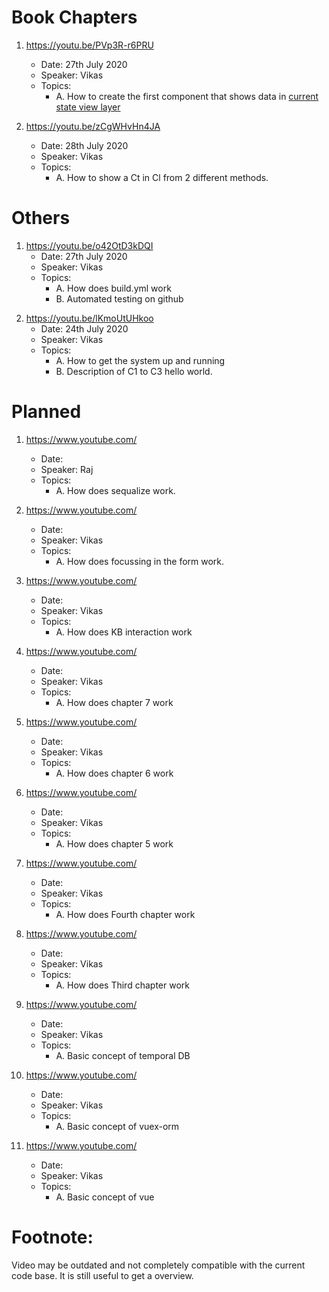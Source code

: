 # Book Chapters

1. https://youtu.be/PVp3R-r6PRU

   - Date: 27th July 2020
   - Speaker: Vikas
   - Topics:
     - A. How to create the first component that shows data in [current state view layer](https://github.com/savantcare/emr/blob/master/docs/GLOSSARY.md#information-layers)

2. https://youtu.be/zCgWHvHn4JA
   - Date: 28th July 2020
   - Speaker: Vikas
   - Topics:
     - A. How to show a Ct in Cl from 2 different methods.

# Others

1. https://youtu.be/o42OtD3kDQI
   - Date: 27th July 2020
   - Speaker: Vikas
   - Topics:
     - A. How does build.yml work
     - B. Automated testing on github

2) https://youtu.be/lKmoUtUHkoo
   - Date: 24th July 2020
   - Speaker: Vikas
   - Topics:
     - A. How to get the system up and running
     - B. Description of C1 to C3 hello world.

# Planned

1. https://www.youtube.com/

   - Date:
   - Speaker: Raj
   - Topics:
     - A. How does sequalize work.

2. https://www.youtube.com/

   - Date:
   - Speaker: Vikas
   - Topics:
     - A. How does focussing in the form work.

3. https://www.youtube.com/

   - Date:
   - Speaker: Vikas
   - Topics:
     - A. How does KB interaction work

4. https://www.youtube.com/

   - Date:
   - Speaker: Vikas
   - Topics:
     - A. How does chapter 7 work

5. https://www.youtube.com/

   - Date:
   - Speaker: Vikas
   - Topics:
     - A. How does chapter 6 work

6. https://www.youtube.com/

   - Date:
   - Speaker: Vikas
   - Topics:
     - A. How does chapter 5 work

7. https://www.youtube.com/

   - Date:
   - Speaker: Vikas
   - Topics:
     - A. How does Fourth chapter work

8. https://www.youtube.com/

   - Date:
   - Speaker: Vikas
   - Topics:
     - A. How does Third chapter work

9. https://www.youtube.com/

   - Date:
   - Speaker: Vikas
   - Topics:
     - A. Basic concept of temporal DB

10. https://www.youtube.com/

    - Date:
    - Speaker: Vikas
    - Topics:
      - A. Basic concept of vuex-orm

11. https://www.youtube.com/
    - Date:
    - Speaker: Vikas
    - Topics:
      - A. Basic concept of vue

# Footnote:

Video may be outdated and not completely compatible with the current code base. It is still useful to get a overview.

